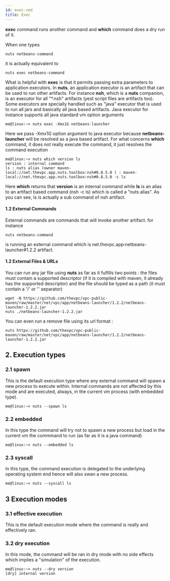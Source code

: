 ```yaml
---
id: exec-cmd
title: Exec
---
```



**exec** command runs another command and **which** command does a dry run of it.

When one types
```
nuts netbeans-command
```
it is actually equivalent to
```
nuts exec netbeans-command
```
What is helpful with **exec** is that it permits passing extra parameters to application executors. In **nuts**, an application executor is an artifact that can be used to run other artifacts. For instance **nsh**, which is a **nuts** companion, is an executor for all "*.nsh" artifacts (yest script files are artifacts too). Some executors are specially handled such as "java" executor that is used to run all jars and basically all java based artifacts. Java executor for instance supports all java standard vm option arguments
```
me@linux:~> nuts exec -Xmx1G netbeans-launcher
```
Here we pass -Xmx1G option argument to java executor because __netbeans-launcher__ will be resolved as a java based artifact.
For what concerns **which** command, it does not really execute the command, it just resolves the command execution
```
me@linux:~> nuts which version ls
version : internal command 
ls : nuts alias (owner maven-local://net.thevpc.app.nuts.toolbox:nsh#0.8.5.0 ) : maven-local://net.thevpc.app.nuts.toolbox:nsh#0.8.5.0 -c ls
```
Here **which** returns that **version** is an internal command while **ls** is an alias to an artifact based command (nsh -c ls) which is called a "nuts alias". As you can see, ls is actually a sub command of nsh artifact.

#### 1.2 External Commands
External commands are commands that will invoke another artifact. for instance
```
nuts netbeans-command
```
is running an external command which is net.thevpc.app:netbeans-launcher#1.2.2 artifact.

#### 1.2 External Files & URLs
You can run any jar file using **nuts** as far as it fulfills two points : the files must contain a supported descriptor (if it is compiled with maven, it already has the supported descriptor) and the file should be typed as a path (it must contain a '/' or '\' separator)

```
wget -N https://github.com/thevpc/vpc-public-maven/raw/master/net/vpc/app/netbeans-launcher/1.2.2/netbeans-launcher-1.2.2.jar
nuts ./netbeans-launcher-1.2.2.jar
```
You can even run a remove file using its url format :

```
nuts https://github.com/thevpc/vpc-public-maven/raw/master/net/vpc/app/netbeans-launcher/1.2.2/netbeans-launcher-1.2.2.jar
```

## 2. Execution types
### 2.1 spawn
This is the default execution type where any external command will spawn a new process to execute within.
Internal commands are not affected by this mode and are executed, always, in the current vm process (with embedded type).
```
me@linux:~> nuts --spawn ls
```
### 2.2 embedded
In this type the command will try not to spawn a new process but load in the current vm the commmand to run (as far as it is a java command)
```
me@linux:~> nuts --embedded ls
```
### 2.3 syscall
In this type, the command execution is delegated to the underlying operating system end hence will also swan a new process.
```
me@linux:~> nuts --syscall ls
```

## 3 Execution modes
### 3.1 effective execution
This is the default execution mode where the command is really and effectively ran.
### 3.2 dry execution
In this mode, the command will be ran in dry mode with no side effects which implies a "simulation" of the execution.
```
me@linux:~> nuts --dry version
[dry] internal version 
```


